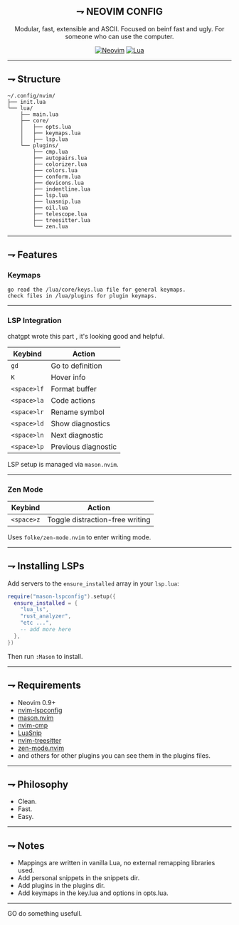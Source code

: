 
<div align="center">

## ⇁  NEOVIM CONFIG

Modular, fast, extensible and ASCII.
Focused on beinf fast and ugly.
For someone who can use the computer.

[![Neovim](https://img.shields.io/badge/Neovim-0.9+-green.svg?style=for-the-badge\&logo=neovim)](https://neovim.io)
[![Lua](https://img.shields.io/badge/Lua-blue.svg?style=for-the-badge\&logo=lua)](https://www.lua.org)

</div>

---

## ⇁  Structure

```
~/.config/nvim/
├── init.lua
└── lua/
    ├── main.lua
    ├── core/
    │   ├── opts.lua
    │   ├── keymaps.lua
    │   ├── lsp.lua
    └── plugins/
        ├── cmp.lua
        ├── autopairs.lua
        ├── colorizer.lua
        ├── colors.lua
        ├── conform.lua
        ├── devicons.lua
        ├── indentline.lua
        ├── lsp.lua
        ├── luasnip.lua
        ├── oil.lua
        ├── telescope.lua
        ├── treesitter.lua
        └── zen.lua
```

---

## ⇁  Features

### Keymaps

    go read the /lua/core/keys.lua file for general keymaps.
    check files in /lua/plugins for plugin keymaps.

---

### LSP Integration

chatgpt wrote this part , it's looking good and helpful.

| Keybind     | Action              |
| ----------- | ------------------- |
| `gd`        | Go to definition    |
| `K`         | Hover info          |
| `<space>lf` | Format buffer       |
| `<space>la` | Code actions        |
| `<space>lr` | Rename symbol       |
| `<space>ld` | Show diagnostics    |
| `<space>ln` | Next diagnostic     |
| `<space>lp` | Previous diagnostic |

LSP setup is managed via `mason.nvim`.

---

### Zen Mode

| Keybind    | Action                          |
| ---------- | ------------------------------- |
| `<space>z` | Toggle distraction-free writing |

Uses `folke/zen-mode.nvim` to enter writing mode.

---

## ⇁  Installing LSPs

Add servers to the `ensure_installed` array in your `lsp.lua`:

```lua
require("mason-lspconfig").setup({
  ensure_installed = {
    "lua_ls",
    "rust_analyzer",
    "etc ...",
    -- add more here
  },
})
```

Then run `:Mason` to install.

---

## ⇁  Requirements

* Neovim 0.9+
* [nvim-lspconfig](https://github.com/neovim/nvim-lspconfig)
* [mason.nvim](https://github.com/williamboman/mason.nvim)
* [nvim-cmp](https://github.com/hrsh7th/nvim-cmp)
* [LuaSnip](https://github.com/L3MON4D3/LuaSnip)
* [nvim-treesitter](https://github.com/nvim-treesitter/nvim-treesitter)
* [zen-mode.nvim](https://github.com/folke/zen-mode.nvim)
* and others for other plugins you can see them in the plugins files.

---

## ⇁  Philosophy

* Clean.
* Fast.
* Easy.

---

## ⇁  Notes

* Mappings are written in vanilla Lua, no external remapping libraries used.
* Add personal snippets in the snippets dir.
* Add plugins in the plugins dir.
* Add keymaps in the key.lua and options in opts.lua.


---

GO do something usefull.

